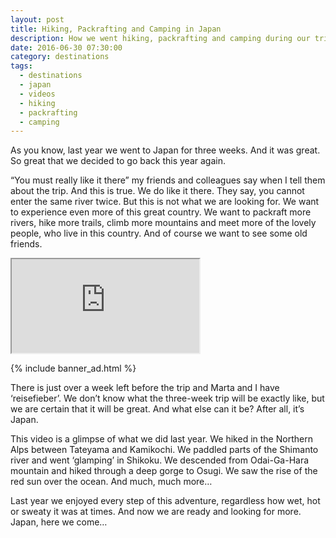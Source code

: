 ```yaml
---
layout: post
title: Hiking, Packrafting and Camping in Japan
description: How we went hiking, packrafting and camping during our trip in Japan in 2015.
date: 2016-06-30 07:30:00
category: destinations
tags:
  - destinations
  - japan
  - videos
  - hiking
  - packrafting
  - camping
---
```


As you know, last year we went to Japan for three weeks. And it was great. So great that we decided to go back this year again.

“You must really like it there” my friends and colleagues say when I tell them about the trip. And this is true. We do like it there. They say, you cannot enter the same river twice. But this is not what we are looking for. We want to experience even more of this great country. We want to packraft more rivers, hike more trails, climb more mountains and meet more of the lovely people, who live in this country. And of course we want to see some old friends.
<br>    

<div class="embed-responsive embed-responsive-16by9">
    <iframe class="embed-responsive-item" src="https://www.youtube.com/embed/k6IzwpS9YwI?rel=0"></iframe>
</div>

<!--more-->

{% include banner_ad.html %}

There is just over a week left before the trip and Marta and I have ‘reisefieber’.  We don’t know what the three-week trip will be exactly like, but we are certain that it will be great. And what else can it be? After all, it’s Japan.

This video is a glimpse of what we did last year. We hiked in the Northern Alps between Tateyama and Kamikochi. We paddled parts of the Shimanto river and went ‘glamping’ in Shikoku. We descended from Odai-Ga-Hara mountain and hiked through a deep gorge to Osugi. We saw the rise of the red sun over the ocean. And much, much more…

Last year we enjoyed every step of this adventure, regardless how wet, hot or sweaty it was at times. And now we are ready and looking for more. Japan, here we come…
